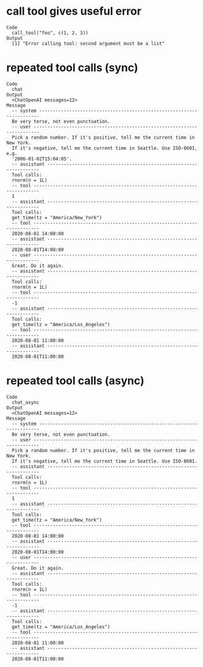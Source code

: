 # call tool gives useful error

    Code
      call_tool("foo", c(1, 2, 3))
    Output
      [1] "Error calling tool: second argument must be a list"

# repeated tool calls (sync)

    Code
      chat
    Output
      <ChatOpenAI messages=12>
    Message
      -- system ----------------------------------------------------------------------
      Be very terse, not even punctuation.
      -- user ------------------------------------------------------------------------
      Pick a random number. If it's positive, tell me the current time in New York.
      If it's negative, tell me the current time in Seattle. Use ISO-8601, e.g.
      '2006-01-02T15:04:05'.
      -- assistant -------------------------------------------------------------------
      Tool calls:
      rnorm(n = 1L)
      -- tool ------------------------------------------------------------------------
      1
      -- assistant -------------------------------------------------------------------
      Tool calls:
      get_time(tz = "America/New_York")
      -- tool ------------------------------------------------------------------------
      2020-08-01 14:00:00
      -- assistant -------------------------------------------------------------------
      2020-08-01T14:00:00
      -- user ------------------------------------------------------------------------
      Great. Do it again.
      -- assistant -------------------------------------------------------------------
      Tool calls:
      rnorm(n = 1L)
      -- tool ------------------------------------------------------------------------
      -1
      -- assistant -------------------------------------------------------------------
      Tool calls:
      get_time(tz = "America/Los_Angeles")
      -- tool ------------------------------------------------------------------------
      2020-08-01 11:00:00
      -- assistant -------------------------------------------------------------------
      2020-08-01T11:00:00

# repeated tool calls (async)

    Code
      chat_async
    Output
      <ChatOpenAI messages=12>
    Message
      -- system ----------------------------------------------------------------------
      Be very terse, not even punctuation.
      -- user ------------------------------------------------------------------------
      Pick a random number. If it's positive, tell me the current time in New York.
      If it's negative, tell me the current time in Seattle. Use ISO-8601.
      -- assistant -------------------------------------------------------------------
      Tool calls:
      rnorm(n = 1L)
      -- tool ------------------------------------------------------------------------
      1
      -- assistant -------------------------------------------------------------------
      Tool calls:
      get_time(tz = "America/New_York")
      -- tool ------------------------------------------------------------------------
      2020-08-01 14:00:00
      -- assistant -------------------------------------------------------------------
      2020-08-01T14:00:00
      -- user ------------------------------------------------------------------------
      Great. Do it again.
      -- assistant -------------------------------------------------------------------
      Tool calls:
      rnorm(n = 1L)
      -- tool ------------------------------------------------------------------------
      -1
      -- assistant -------------------------------------------------------------------
      Tool calls:
      get_time(tz = "America/Los_Angeles")
      -- tool ------------------------------------------------------------------------
      2020-08-01 11:00:00
      -- assistant -------------------------------------------------------------------
      2020-08-01T11:00:00

